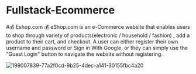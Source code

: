# Fullstack-Ecommerce

#💰 Eshop.com 💰
eShop.com is an e-Commerce website that enables users to shop through variety of products(electronic / household / fashion) , 
add a product to their cart, and checkout. A user can either register their own username and password or 
Sign in With Google, or they can simply use the "Guest Login" button to navigate the website without registering.

![199007839-77a2f0cd-9b25-4dec-a141-30155fbc4a20](https://github.com/user-attachments/assets/337cfc3f-3d14-4aa7-aeb1-8f3c62d6d58f)


